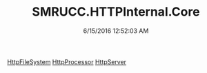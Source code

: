 ﻿---
title: SMRUCC.HTTPInternal.Core
date: 6/15/2016 12:52:03 AM
---

[HttpFileSystem](T-SMRUCC.HTTPInternal.Core.HttpFileSystem.html)
[HttpProcessor](T-SMRUCC.HTTPInternal.Core.HttpProcessor.html)
[HttpServer](T-SMRUCC.HTTPInternal.Core.HttpServer.html)
